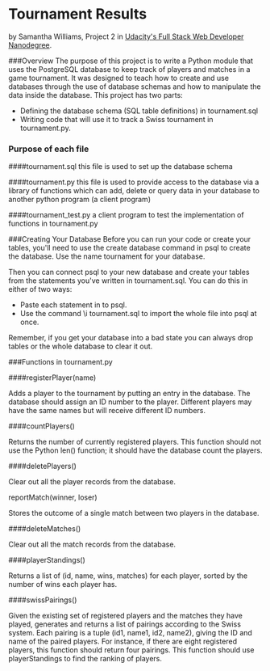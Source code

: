 # Tournament Results
by Samantha Williams, Project 2 in [Udacity's Full Stack Web Developer Nanodegree](https://www.udacity.com/course/full-stack-web-developer-nanodegree--nd004).

###Overview
The purpose of this project is to write a Python module that uses the PostgreSQL database to keep track of players and matches in a game tournament. It was designed to teach how to create and use databases through the use of database schemas and how to manipulate the data inside the database. This project has two parts: 
- Defining the database schema (SQL table definitions) in tournament.sql
- Writing code that will use it to track a Swiss tournament in tournament.py.


### Purpose of each file
####tournament.sql
this file is used to set up the database schema

####tournament.py
this file is used to provide access to the database via a library of functions which can add, delete or query data in your database to another python program (a client program)

####tournament_test.py
a client program to test the implementation of functions in tournament.py


###Creating Your Database
Before you can run your code or create your tables, you'll need to use the create database command in psql to create the database. Use the name tournament for your database.

Then you can connect psql to your new database and create your tables from the statements you've written in tournament.sql. You can do this in either of two ways:

- Paste each statement in to psql.
- Use the command \i tournament.sql to import the whole file into psql at once.

Remember, if you get your database into a bad state you can always drop tables or the whole database to clear it out.

###Functions in tournament.py

####registerPlayer(name)

Adds a player to the tournament by putting an entry in the database. The database should assign an ID number to the player. Different players may have the same names but will receive different ID numbers.

####countPlayers()

Returns the number of currently registered players. This function should not use the Python len() function; it should have the database count the players.

####deletePlayers()

Clear out all the player records from the database.

reportMatch(winner, loser)

Stores the outcome of a single match between two players in the database.

####deleteMatches()

Clear out all the match records from the database.

####playerStandings()

Returns a list of (id, name, wins, matches) for each player, sorted by the number of wins each player has.

####swissPairings()

Given the existing set of registered players and the matches they have played, generates and returns a list of pairings according to the Swiss system. Each pairing is a tuple (id1, name1, id2, name2), giving the ID and name of the paired players. For instance, if there are eight registered players, this function should return four pairings. This function should use playerStandings to find the ranking of players.